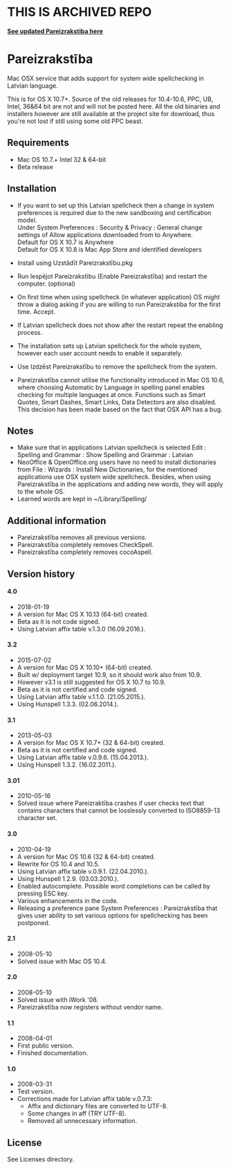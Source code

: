 # THIS IS ARCHIVED REPO

**[See updated Pareizrakstiba here](https://github.com/WARP-LAB/Pareizrakstiba)**

# Pareizrakstība

Mac OSX service that adds support for system wide spellchecking in Latvian language.

This is for OS X 10.7+. Source of the old releases for 10.4-10.6, PPC, UB, Intel, 36&64 bit are not and will not be posted here. All the old binaries and installers however are still available at the project site for download, thus you're not lost if still using some old PPC beast.

## Requirements

* Mac OS 10.7.+ Intel 32 & 64-bit
* Beta release

## Installation

* If you want to set up this Latvian spellcheck then a change in system preferences is
	required due to the new sandboxing and certification model.  
	Under System Preferences : Security & Privacy : General change settings of Allow applications downloaded from to Anywhere.  
	Default for OS X 10.7 is Anywhere  
	Default for OS X 10.8 is Mac App Store and identified developers  
* Install using Uzstādīt Pareizrakstību.pkg
* Run Iespējot Pareizrakstību (Enable Pareizrakstība) and restart the computer. (optional)
* On first time when using spellcheck (in whatever application) OS might throw a dialog asking if you are willing to run Pareizrakstiba for the first time. Accept.
* If Latvian spellcheck does not show after the restart repeat the enabling process.
* The installation sets up Latvian spellcheck for the whole system, however each user account needs to enable it separately.

* Use Izdzēst Pareizrakstību to remove the spellcheck from the system.

* Pareizrakstība cannot utilise the functionality introduced in Mac OS 10.6, where
	choosing Automatic by Language in spelling panel enables checking for multiple
	languages at once. Functions such as Smart Quotes, Smart
	Dashes, Smart Links, Data Detectors are also disabled. This decision has been
	made based on the fact that OSX API has a bug.

## Notes

* Make sure that in applications Latvian spellcheck is selected
	Edit : Spelling and Grammar : Show Spelling and Grammar : Latvian
* NeoOffice & OpenOffice.org users have no need to install dictionaries from
	File : Wizards : Install New Dictionaries, for the mentioned applications
	use OSX system wide spellcheck. Besides, when using Pareizrakstība in the
	applications and adding new words, they will apply to the whole OS.
*  Learned words are kept in ~/Library/Spelling/

## Additional information

* Pareizrakstība removes all previous versions.
* Pareizrakstība completely removes CheckSpell.
* Pareizrakstība completely removes cocoAspell.

## Version history

#### 4.0

* 2018-01-19
* A version for Mac OS X 10.13 (64-bit) created.
* Beta as it is not code signed.
* Using Latvian affix table v.1.3.0 (16.09.2016.).

#### 3.2

* 2015-07-02
* A version for Mac OS X 10.10+ (64-bit) created.
* Built w/ deployment target 10.9, so it should work also from 10.9.
* However v3.1 is still suggested for OS X 10.7 to 10.9.
* Beta as it is not certified and code signed.
* Using Latvian affix table v.1.1.0. (21.05.2015.).
* Using Hunspell 1.3.3. (02.06.2014.).

#### 3.1

* 2013-05-03
* A version for Mac OS X 10.7+ (32 & 64-bit) created.
* Beta as it is not certified and code signed.
* Using Latvian affix table v.0.9.6. (15.04.2013.).
* Using Hunspell 1.3.2. (16.02.2011.).

#### 3.01

* 2010-05-16
* Solved issue where Pareizraktība crashes if user checks text that contains characters that cannot be losslessly converted to ISO8859-13 character set.

#### 3.0

* 2010-04-19
* A version for Mac OS 10.6 (32 & 64-bit) created.
* Rewrite for OS 10.4 and 10.5.
* Using Latvian affix table v.0.9.1. (22.04.2010.).
* Using Hunspell 1.2.9. (03.03.2010.).
* Enabled autocomplete. Possible word completions can be called by pressing ESC key.
* Various enhancements in the code.
* Releasing a preference pane System Preferences : Pareizrakstība that gives user ability to set various options for spellchecking has been postponed.

#### 2.1

* 2008-05-10
* Solved issue with Mac OS 10.4.

#### 2.0

* 2008-05-10
* Solved issue with iWork '08.
* Pareizrakstība now registers without vendor name.

#### 1.1

* 2008-04-01
* First public version.
* Finished documentation.

#### 1.0

* 2008-03-31
* Test version.
* Corrections made for Latvian affix table v.0.7.3:
	- Affix and dictionary files are converted to UTF-8.
	- Some changes in aff (TRY UTF-8).
	- Removed all unnecessary information.

## License

See Licenses directory.
